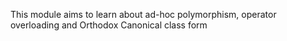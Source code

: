 This module aims to learn about ad-hoc polymorphism, operator overloading
and Orthodox Canonical class form
